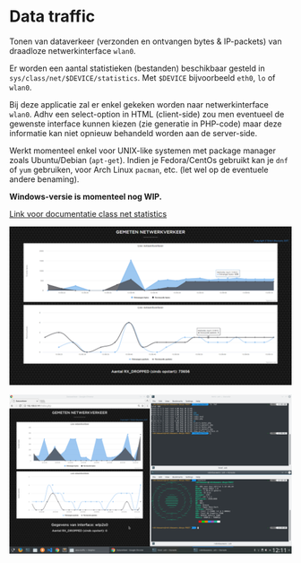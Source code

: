 # Data traffic
Tonen van dataverkeer (verzonden en ontvangen bytes & IP-packets) van draadloze netwerkinterface `wlan0`.

Er worden een aantal statistieken (bestanden) beschikbaar gesteld in `sys/class/net/$DEVICE/statistics`. Met `$DEVICE` bijvoorbeeld `eth0`, `lo` of `wlan0`.

Bij deze applicatie zal er enkel gekeken worden naar netwerkinterface `wlan0`. Adhv een select-option in HTML (client-side) zou men eventueel de gewenste interface kunnen kiezen (zie generatie in PHP-code) maar deze informatie kan niet opnieuw behandeld worden aan de server-side.

Werkt momenteel enkel voor UNIX-like systemen met package manager zoals Ubuntu/Debian (`apt-get`). Indien je Fedora/CentOs gebruikt kan je `dnf` of `yum` gebruiken, voor Arch Linux `pacman`, etc. (let wel op de eventuele andere benaming).

**Windows-versie is momenteel nog WIP.**


[Link voor documentatie class net statistics](https://www.kernel.org/doc/Documentation/ABI/testing/sysfs-class-net-statistics)

![Demonstratie applicatie](img/Demo.PNG)

![Demonstratie applicatie KDE Neon](img/KDE-Neon.png)
